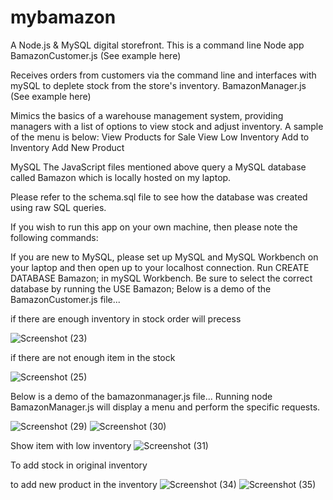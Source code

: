 # mybamazon
A Node.js & MySQL digital storefront. This is a command line Node app
BamazonCustomer.js (See example here)

Receives orders from customers via the command line and interfaces with mySQL to deplete stock from the store's inventory.
BamazonManager.js (See example here)

Mimics the basics of a warehouse management system, providing managers with a list of options to view stock and adjust inventory.
A sample of the menu is below:
View Products for Sale
View Low Inventory
Add to Inventory
Add New Product

MySQL
The JavaScript files mentioned above query a MySQL database called Bamazon which is locally hosted on my laptop.

Please refer to the schema.sql file to see how the database was created using raw SQL queries.

If you wish to run this app on your own machine, then please note the following commands:

If you are new to MySQL, please set up MySQL and MySQL Workbench on your laptop and then open up to your localhost connection.
Run CREATE DATABASE Bamazon; in mySQL Workbench.
Be sure to select the correct database by running the USE Bamazon;
Below is a demo of the BamazonCustomer.js file...

if there are enough inventory in stock order will precess

![Screenshot (23)](https://user-images.githubusercontent.com/45401868/56912983-8ae1fb00-6a7e-11e9-91d1-bfcc0be619e4.png)

if there are not enough item in the stock

![Screenshot (25)](https://user-images.githubusercontent.com/45401868/56913166-e8764780-6a7e-11e9-83a7-23ae6cbda950.png)

Below is a demo of the bamazonmanager.js file...
Running node BamazonManager.js will display a menu and perform the specific requests. 

![Screenshot (29)](https://user-images.githubusercontent.com/45401868/56915159-d34fe780-6a83-11e9-8d71-662872fc8ff1.png)
![Screenshot (30)](https://user-images.githubusercontent.com/45401868/56915181-dd71e600-6a83-11e9-973d-dbf68af4c021.png)



Show item with low inventory
![Screenshot (31)](https://user-images.githubusercontent.com/45401868/56915207-ee225c00-6a83-11e9-9345-2cd1dad922c9.png)


To add stock in original inventory

to add new product in the inventory
![Screenshot (34)](https://user-images.githubusercontent.com/45401868/56915430-7bfe4700-6a84-11e9-8b5f-df74c5e0a4f2.png)
![Screenshot (35)](https://user-images.githubusercontent.com/45401868/56915432-7bfe4700-6a84-11e9-8ecc-b9d858bc4ebb.png)


